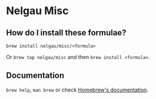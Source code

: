 # Nelgau Misc

## How do I install these formulae?

`brew install nelgau/misc/<formula>`

Or `brew tap nelgau/misc` and then `brew install <formula>`.

## Documentation

`brew help`, `man brew` or check [Homebrew's documentation](https://docs.brew.sh).
